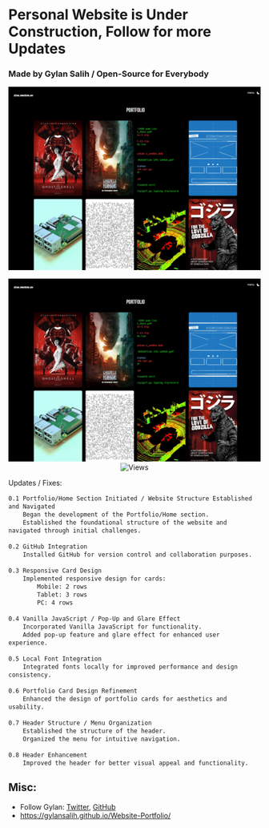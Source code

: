 # Personal Website is Under Construction, Follow for more Updates

### Made by Gylan Salih / Open-Source for Everybody

<img alt="Image" title="Image" src="https://github.com/GylanSalih/Website-Portfolio/blob/main/assets/img/Github_showcasee/black_home.jpeg"/>

<p align="center" width="300px">
<img alt="Image" title="Image" src="https://github.com/GylanSalih/Website-Portfolio/blob/main/assets/img/Github_showcasee/black_home.jpeg"/>
<img alt="Views" title="Views" src="https://skillicons.dev/icons?i=js,html,css"/>
</p>

Updates / Fixes:

    0.1 Portfolio/Home Section Initiated / Website Structure Established and Navigated
        Began the development of the Portfolio/Home section.
        Established the foundational structure of the website and navigated through initial challenges.

    0.2 GitHub Integration
        Installed GitHub for version control and collaboration purposes.

    0.3 Responsive Card Design
        Implemented responsive design for cards:
            Mobile: 2 rows
            Tablet: 3 rows
            PC: 4 rows

    0.4 Vanilla JavaScript / Pop-Up and Glare Effect
        Incorporated Vanilla JavaScript for functionality.
        Added pop-up feature and glare effect for enhanced user experience.

    0.5 Local Font Integration
        Integrated fonts locally for improved performance and design consistency.

    0.6 Portfolio Card Design Refinement
        Enhanced the design of portfolio cards for aesthetics and usability.

    0.7 Header Structure / Menu Organization
        Established the structure of the header.
        Organized the menu for intuitive navigation.

    0.8 Header Enhancement
        Improved the header for better visual appeal and functionality.

## Misc:

* Follow Gylan: [Twitter](https://www.gylansalih.com), [GitHub](https://github.com/gylansalih)
* https://gylansalih.github.io/Website-Portfolio/
